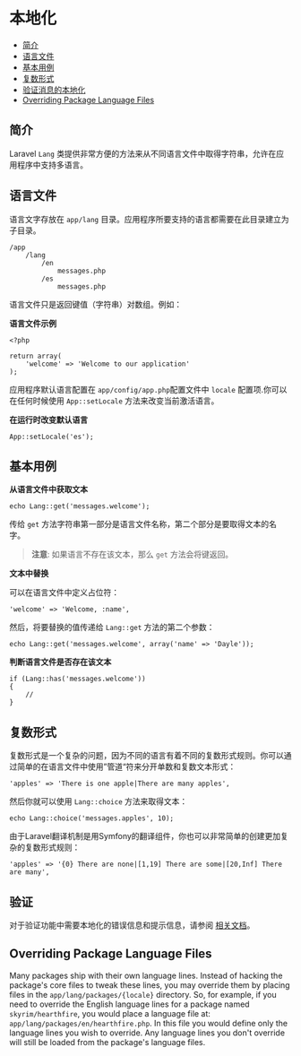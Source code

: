 # 本地化

- [简介](#introduction)
- [语言文件](#language-files)
- [基本用例](#basic-usage)
- [复数形式](#pluralization)
- [验证消息的本地化](#validation)
- [Overriding Package Language Files](#overriding-package-language-files)

<a name="introduction"></a>
## 简介

Laravel `Lang` 类提供非常方便的方法来从不同语言文件中取得字符串，允许在应用程序中支持多语言。

<a name="language-files"></a>
## 语言文件

语言文字存放在 `app/lang` 目录。应用程序所要支持的语言都需要在此目录建立为子目录。

	/app
		/lang
			/en
				messages.php
			/es
				messages.php

语言文件只是返回键值（字符串）对数组。例如：

**语言文件示例**

	<?php

	return array(
		'welcome' => 'Welcome to our application'
	);

应用程序默认语言配置在 `app/config/app.php`配置文件中 `locale` 配置项.你可以在任何时候使用 `App::setLocale` 方法来改变当前激活语言。

**在运行时改变默认语言**

	App::setLocale('es');

<a name="basic-usage"></a>
## 基本用例

**从语言文件中获取文本**

	echo Lang::get('messages.welcome');

传给 `get` 方法字符串第一部分是语言文件名称，第二个部分是要取得文本的名字。

> **注意**: 如果语言不存在该文本，那么 `get` 方法会将键返回。

**文本中替换**

可以在语言文件中定义占位符：

	'welcome' => 'Welcome, :name',

然后，将要替换的值传递给 `Lang::get` 方法的第二个参数：

	echo Lang::get('messages.welcome', array('name' => 'Dayle'));

**判断语言文件是否存在该文本**

	if (Lang::has('messages.welcome'))
	{
		//
	}

<a name="pluralization"></a>
## 复数形式

复数形式是一个复杂的问题，因为不同的语言有着不同的复数形式规则。你可以通过简单的在语言文件中使用”管道“符来分开单数和复数文本形式：

	'apples' => 'There is one apple|There are many apples',

然后你就可以使用 `Lang::choice` 方法来取得文本：

	echo Lang::choice('messages.apples', 10);

由于Laravel翻译机制是用Symfony的翻译组件，你也可以非常简单的创建更加复杂的复数形式规则：

	'apples' => '{0} There are none|[1,19] There are some|[20,Inf] There are many',


<a name="validation"></a>
## 验证

对于验证功能中需要本地化的错误信息和提示信息，请参阅 <a href="/docs/validation#localization">相关文档</a>。

<a name="overriding-package-language-files"></a>
## Overriding Package Language Files

Many packages ship with their own language lines. Instead of hacking the package's core files to tweak these lines, you may override them by placing files in the `app/lang/packages/{locale}` directory. So, for example, if you need to override the English language lines for a package named `skyrim/hearthfire`, you would place a language file at: `app/lang/packages/en/hearthfire.php`. In this file you would define only the language lines you wish to override. Any language lines you don't override will still be loaded from the package's language files.